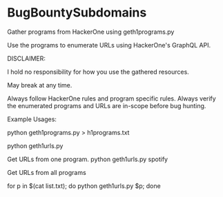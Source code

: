 # BugBountySubdomains

Gather programs from HackerOne using geth1programs.py

Use the programs to enumerate URLs using HackerOne's GraphQL API.

DISCLAIMER:

I hold no responsibility for how you use the gathered resources.

May break at any time.

Always follow HackerOne rules and program specific rules.
Always verify the enumerated programs and URLs are in-scope before bug hunting.

Example Usages:

python geth1programs.py > h1programs.txt

python geth1urls.py <programname>

Get URLs from one program.
python geth1urls.py spotify

Get URLs from all programs

for p in $(cat list.txt); do python geth1urls.py $p; done 

